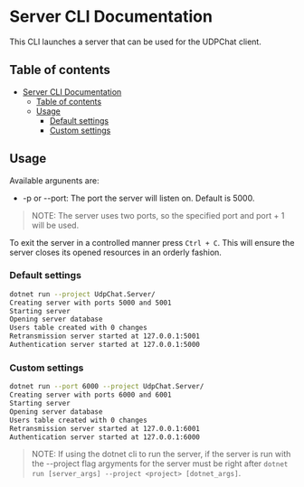 
# Server CLI Documentation

This CLI launches a server that can be used for the UDPChat client.

## Table of contents

- [Server CLI Documentation](#server-cli-documentation)
  - [Table of contents](#table-of-contents)
  - [Usage](#usage)
    - [Default settings](#default-settings)
    - [Custom settings](#custom-settings)

## Usage

Available argunents are:

- -p or --port: The port the server will listen on. Default is 5000.

> NOTE: The server uses two ports, so the specified port and port + 1 will be used.

To exit the server in a controlled manner press `Ctrl + C`. This will ensure the server closes its
opened resources in an orderly fashion.

### Default settings

```bash
dotnet run --project UdpChat.Server/
Creating server with ports 5000 and 5001
Starting server
Opening server database
Users table created with 0 changes
Retransmission server started at 127.0.0.1:5001
Authentication server started at 127.0.0.1:5000
```

### Custom settings

```bash
dotnet run --port 6000 --project UdpChat.Server/
Creating server with ports 6000 and 6001
Starting server
Opening server database
Users table created with 0 changes
Retransmission server started at 127.0.0.1:6001
Authentication server started at 127.0.0.1:6000
```

> NOTE: If using the dotnet cli to run the server, if the server is run with the --project flag argyments
> for the server must be right after `dotnet run [server_args] --project <project> [dotnet_args]`.
